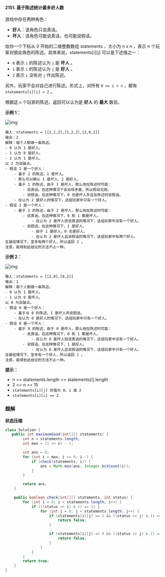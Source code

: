 #### 2151. 基于陈述统计最多好人数

游戏中存在两种角色：

- **好人**：该角色只说真话。
- **坏人**：该角色可能说真话，也可能说假话。

给你一个下标从 0 开始的二维整数数组 statements ，大小为 n x n ，表示 n 个玩家对彼此角色的陈述。具体来说，statements[i][j] 可以是下述值之一：

- `0` 表示 `i` 的陈述认为 `j` 是 **坏人** 。
- `1` 表示 `i` 的陈述认为 `j` 是 **好人** 。
- `2` 表示 `i` 没有对 `j` 作出陈述。

另外，玩家不会对自己进行陈述。形式上，对所有 `0 <= i < n` ，都有 `statements[i][i] = 2` 。

根据这 `n` 个玩家的陈述，返回可以认为是 **好人** 的 **最大** 数目。

**示例 1：**

![img](http://gitlab.wsh-study.com/xp-study/LeeteCode/-/blob/master/状态压缩/images/基于陈述统计最多好人数/1.jpg)

```shell
输入：statements = [[2,1,2],[1,2,2],[2,0,2]]
输出：2
解释：每个人都做一条陈述。
- 0 认为 1 是好人。
- 1 认为 0 是好人。
- 2 认为 1 是坏人。
以 2 为突破点。
- 假设 2 是一个好人：
    - 基于 2 的陈述，1 是坏人。
    - 那么可以确认 1 是坏人，2 是好人。
    - 基于 1 的陈述，由于 1 是坏人，那么他在陈述时可能：
        - 说真话。在这种情况下会出现矛盾，所以假设无效。
        - 说假话。在这种情况下，0 也是坏人并且在陈述时说假话。
    - 在认为 2 是好人的情况下，这组玩家中只有一个好人。
- 假设 2 是一个坏人：
    - 基于 2 的陈述，由于 2 是坏人，那么他在陈述时可能：
        - 说真话。在这种情况下，0 和 1 都是坏人。
            - 在认为 2 是坏人但说真话的情况下，这组玩家中没有一个好人。
        - 说假话。在这种情况下，1 是好人。
            - 由于 1 是好人，0 也是好人。
            - 在认为 2 是坏人且说假话的情况下，这组玩家中有两个好人。
在最佳情况下，至多有两个好人，所以返回 2 。
注意，能得到此结论的方法不止一种。
```

**示例 2：**

![img](http://gitlab.wsh-study.com/xp-study/LeeteCode/-/blob/master/状态压缩/images/基于陈述统计最多好人数/2.jpg)

```shell
输入：statements = [[2,0],[0,2]]
输出：1
解释：每个人都做一条陈述。
- 0 认为 1 是坏人。
- 1 认为 0 是坏人。
以 0 为突破点。
- 假设 0 是一个好人：
    - 基于与 0 的陈述，1 是坏人并说假话。
    - 在认为 0 是好人的情况下，这组玩家中只有一个好人。
- 假设 0 是一个坏人：
    - 基于 0 的陈述，由于 0 是坏人，那么他在陈述时可能：
        - 说真话。在这种情况下，0 和 1 都是坏人。
            - 在认为 0 是坏人但说真话的情况下，这组玩家中没有一个好人。
        - 说假话。在这种情况下，1 是好人。
            - 在认为 0 是坏人且说假话的情况下，这组玩家中只有一个好人。
在最佳情况下，至多有一个好人，所以返回 1 。 
注意，能得到此结论的方法不止一种。
```

**提示：**

* n == statements.length == statements[i].length
* 2 <= n <= 15
* `statements[i][j] 的值为 0、1 或 2`
* `statements[i][i] == 2`

### 题解

**状态压缩**

```java
class Solution {
   public int maximumGood(int[][] statements) {
        int n = statements.length;
        int max = (1 << n) - 1;

        int ans = 0;
        for (int i = max; i >= 0; i--) {
            if (check(statements, i)) {
                ans = Math.max(ans, Integer.bitCount(i));
            }
        }

        return ans;
    }

    public boolean check(int[][] statements, int status) {
        for (int i = 0; i < statements.length; i++) {
            if (((status >> i) & 1) == 1) {
                for (int j = 0; j < statements.length; j++) {
                    if (statements[i][j] == 1 && ((status >> j) & 1) == 0) {
                        return false;
                    }

                    if (statements[i][j] == 0 && ((status >> j) & 1) == 1) {
                        return false;
                    }
                }
            }
        }
        return true;
    }
}
```


